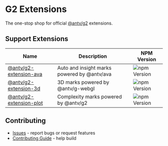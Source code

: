 # G2 Extensions

The one-stop shop for official [@antv/g2](https://github.com/antvis/G2/) extensions.

## Support Extensions

| Name                                        | Description                                 | NPM Version                                                              |
| ------------------------------------------- | ------------------------------------------- | ------------------------------------------------------------------------ |
| [@antv/g2-extension-ava](./ava/README.md)   | Auto and insight marks powered by @antv/ava | ![npm Version](https://img.shields.io/npm/v/@antv/g2-extension-ava.svg)  |
| [@antv/g2-extension-3d](./3d/README.md)     | 3D marks powered by @antv/g-webgl           | ![npm Version](https://img.shields.io/npm/v/@antv/g2-extension-3d.svg)   |
| [@antv/g2-extension-plot](./plot/README.md) | Complexity marks powered by @antv/g2        | ![npm Version](https://img.shields.io/npm/v/@antv/g2-extension-plot.svg) |
## Contributing

- [Issues](https://github.com/antvis/g2-extentions/issues) - report bugs or request features
- [Contributing Guide](./CONTRIBUTING.md) - help build
